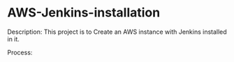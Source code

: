 # AWS-Jenkins-installation

Description: This project is to Create an AWS instance with Jenkins installed in it.

Process:

    
